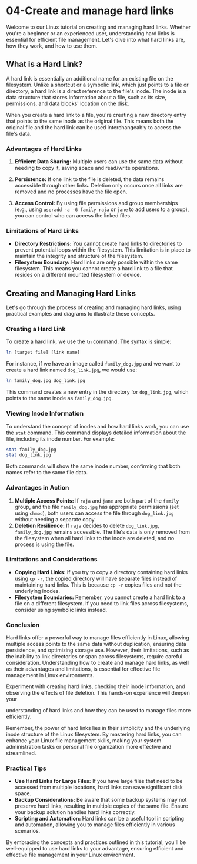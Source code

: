# 04-Create and manage hard links

Welcome to our Linux tutorial on creating and managing hard links. Whether you're a beginner or an experienced user, understanding hard links is essential for efficient file management. Let's dive into what hard links are, how they work, and how to use them.

## What is a Hard Link?

A hard link is essentially an additional name for an existing file on the filesystem. Unlike a shortcut or a symbolic link, which just points to a file or directory, a hard link is a direct reference to the file's inode. The inode is a data structure that stores information about a file, such as its size, permissions, and data blocks' location on the disk.

When you create a hard link to a file, you're creating a new directory entry that points to the same inode as the original file. This means both the original file and the hard link can be used interchangeably to access the file's data.

### Advantages of Hard Links

1. **Efficient Data Sharing:** Multiple users can use the same data without needing to copy it, saving space and read/write operations.
2. **Persistence:** If one link to the file is deleted, the data remains accessible through other links. Deletion only occurs once all links are removed and no processes have the file open.


3. **Access Control:** By using file permissions and group memberships (e.g., using `useradd -a -G family raja` or `jane` to add users to a group), you can control who can access the linked files.

### Limitations of Hard Links

- **Directory Restrictions:** You cannot create hard links to directories to prevent potential loops within the filesystem. This limitation is in place to maintain the integrity and structure of the filesystem.
- **Filesystem Boundary:** Hard links are only possible within the same filesystem. This means you cannot create a hard link to a file that resides on a different mounted filesystem or device.

## Creating and Managing Hard Links

Let's go through the process of creating and managing hard links, using practical examples and diagrams to illustrate these concepts.

### Creating a Hard Link

To create a hard link, we use the `ln` command. The syntax is simple:

```bash
ln [target file] [link name]
```

For instance, if we have an image called `family_dog.jpg` and we want to create a hard link named `dog_link.jpg`, we would use:

```bash
ln family_dog.jpg dog_link.jpg
```

This command creates a new entry in the directory for `dog_link.jpg`, which points to the same inode as `family_dog.jpg`. 

### Viewing Inode Information

To understand the concept of inodes and how hard links work, you can use the `stat` command. This command displays detailed information about the file, including its inode number. For example:

```bash
stat family_dog.jpg
stat dog_link.jpg
```

Both commands will show the same inode number, confirming that both names refer to the same file data.

### Advantages in Action

1. **Multiple Access Points:** If `raja` and `jane` are both part of the `family` group, and the file `family_dog.jpg` has appropriate permissions (set using `chmod`), both users can access the file through `dog_link.jpg` without needing a separate copy.
2. **Deletion Resilience:** If `raja` decides to delete `dog_link.jpg`, `family_dog.jpg` remains accessible. The file's data is only removed from the filesystem when all hard links to the inode are deleted, and no process is using the file.

### Limitations and Considerations

- **Copying Hard Links:** If you try to copy a directory containing hard links using `cp -r`, the copied directory will have separate files instead of maintaining hard links. This is because `cp -r` copies files and not the underlying inodes.
- **Filesystem Boundaries:** Remember, you cannot create a hard link to a file on a different filesystem. If you need to link files across filesystems, consider using symbolic links instead.

### Conclusion

Hard links offer a powerful way to manage files efficiently in Linux, allowing multiple access points to the same data without duplication, ensuring data persistence, and optimizing storage use. However, their limitations, such as the inability to link directories or span across filesystems, require careful consideration. Understanding how to create and manage hard links, as well as their advantages and limitations, is essential for effective file management in Linux environments.

Experiment with creating hard links, checking their inode information, and observing the effects of file deletion. This hands-on experience will deepen your

 understanding of hard links and how they can be used to manage files more efficiently.

Remember, the power of hard links lies in their simplicity and the underlying inode structure of the Linux filesystem. By mastering hard links, you can enhance your Linux file management skills, making your system administration tasks or personal file organization more effective and streamlined.

### Practical Tips

- **Use Hard Links for Large Files:** If you have large files that need to be accessed from multiple locations, hard links can save significant disk space.
- **Backup Considerations:** Be aware that some backup systems may not preserve hard links, resulting in multiple copies of the same file. Ensure your backup solution handles hard links correctly.
- **Scripting and Automation:** Hard links can be a useful tool in scripting and automation, allowing you to manage files efficiently in various scenarios.

By embracing the concepts and practices outlined in this tutorial, you'll be well-equipped to use hard links to your advantage, ensuring efficient and effective file management in your Linux environment.
